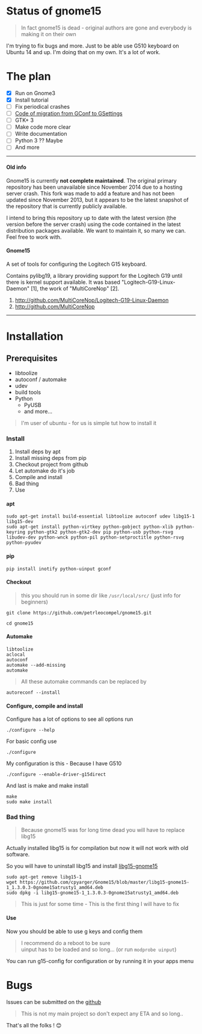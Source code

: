 # Status of gnome15

> In fact gnome15 is dead - original authors are gone and everybody is making it on their own

I'm trying to fix bugs and more. Just to be able use G510 keyboard on Ubuntu 14 and up.
I'm doing that on my own. It's a lot of work.

# The plan

- [x] Run on Gnome3
- [x] Install tutorial
- [ ] Fix periodical crashes
- [ ] [Code of migration from GConf to GSettings](https://developer.gnome.org/gio/unstable/ch34.html)
- [ ] GTK+ 3
- [ ] Make code more clear
- [ ] Write documentation
- [ ] Python 3 ?? Maybe
- [ ] And more

---
#### Old info

Gnome15 is currently **not complete maintained**.
The original primary repository has been unavailable since November 2014 due to a hosting server crash.
This fork was made to add a feature and has not been updated since November 2013, but it appears to be the latest snapshot of the repository that is currently publicly available.

I intend to bring this repository up to date with the latest version (the version before the server crash) using the code contained in the latest distribution packages available.
We want to maintain it, so many we can. Feel free to work with.

#### Gnome15

A set of tools for configuring the Logitech G15 keyboard.

Contains pylibg19, a library providing support for the Logitech G19 until there
is kernel support available. It was based "Logitech-G19-Linux-Daemon" [1],
the work of "MultiCoreNop" [2].

1. http://github.com/MultiCoreNop/Logitech-G19-Linux-Daemon
2. http://github.com/MultiCoreNop

---

# Installation

## Prerequisites

- libtoolize
- autoconf / automake
- udev
- build tools
- Python
    - PyUSB
    - and more...

> I'm user of ubuntu - for us is simple tut how to install it

### Install

1. Install deps by apt
2. Install missing deps from pip
3. Checkout project from github
4. Let automake do it's job
5. Compile and install
6. Bad thing
7. Use


#### apt

```
sudo apt-get install build-essential libtoolize autoconf udev libg15-1 libg15-dev
sudo apt-get install python-virtkey python-gobject python-xlib python-keyring python-gtk2 python-gtk2-dev pip python-usb python-rsvg libudev-dev python-wnck python-pil python-setproctitle python-rsvg python-pyudev
```

#### pip

```
pip install inotify python-uinput gconf
```

#### Checkout

> this you should run in some dir like ```/usr/local/src/``` (just info for beginners)

```
git clone https://github.com/petrleocompel/gnome15.git

cd gnome15
```

#### Automake

```
libtoolize
aclocal
autoconf
automake --add-missing
automake
```

> All these automake commands can be replaced by

```
autoreconf --install
```

#### Configure, compile and install

Configure has a lot of options to see all options run
```
./configure --help
```

For basic config use
```
./configure
```

My configuration is this - Because I have G510
```
./configure --enable-driver-g15direct
```

And last is make and make install
```
make
sudo make install
```

### Bad thing

> Because gnome15 was for long time dead you will have to replace libg15

Actually installed libg15 is for compilation but now it will not work with old software.

So you will have to uninstall libg15 and install [libg15-gnome15](https://github.com/cpyarger/Gnome15/blob/master/libg15-gnome15-1_1.3.0.3-0gnome15atrusty1_amd64.deb)

```
sudo apt-get remove libg15-1
wget https://github.com/cpyarger/Gnome15/blob/master/libg15-gnome15-1_1.3.0.3-0gnome15atrusty1_amd64.deb
sudo dpkg -i libg15-gnome15-1_1.3.0.3-0gnome15atrusty1_amd64.deb
```

> This is just for some time - This is the first thing I will have to fix

#### Use

Now you should be able to use g keys and config them

> I recommend do a reboot to be sure <br> uinput has to be loaded and so long... (or run ```modprobe uinput```)

You can run g15-config for configuration or by running it in your apps menu

# Bugs

Issues can be submitted on the [github](https://github.com/petrleocompel/gnome15/issues)

> This is not my main project so don't expect any ETA and so long..

That's all the folks ! :blush:
